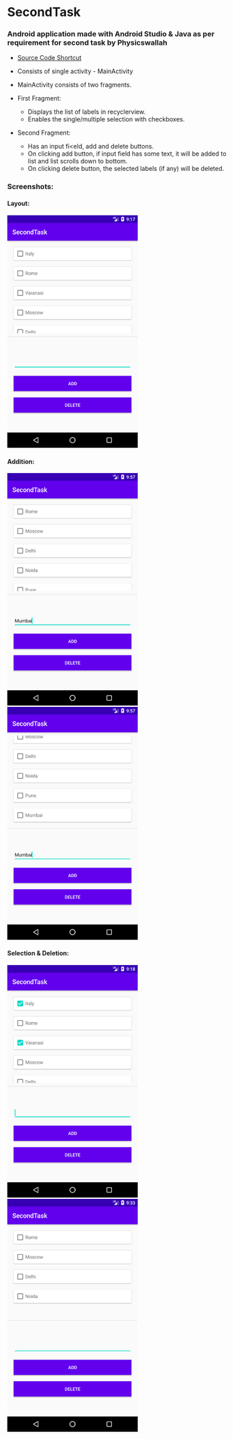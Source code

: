 # SecondTask

### Android application made with Android Studio & Java as per requirement for second task by Physicswallah

* <a href="https://github.com/yashjohri/SecondTask/tree/master/app/src/main">Source Code Shortcut</a>

* Consists of single activity - MainActivity
* MainActivity consists of two fragments.

* First Fragment:
  * Displays the list of labels in recyclerview.
  * Enables the single/multiple selection with checkboxes.
  
* Second Fragment:
  * Has an input fi<eld, add and delete buttons.
  * On clicking add button, if input field has some text, it will be added to list and list scrolls down to bottom.
  * On clicking delete button, the selected labels (if any) will be deleted.
  
### Screenshots:

#### Layout:
<img src="https://github.com/yashjohri/Screenshots/blob/main/SecondTask/img_layout.png" width="300">

#### Addition:
<img src="https://github.com/yashjohri/Screenshots/blob/main/SecondTask/img_add_before.png" width="300">
<img src="https://github.com/yashjohri/Screenshots/blob/main/SecondTask/img_add_after.png" width="300">

#### Selection & Deletion:
<img src="https://github.com/yashjohri/Screenshots/blob/main/SecondTask/img_select.png" width="300">
<img src="https://github.com/yashjohri/Screenshots/blob/main/SecondTask/img_deleted.png" width="300">
